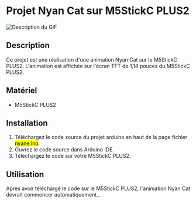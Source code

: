 #  Projet Nyan Cat sur M5StickC PLUS2

<img src="url_de_votre_gif.gif" alt="Description du GIF">

## Description

Ce projet est une réalisation d'une animation Nyan Cat sur le M5StickC PLUS2. L'animation est affichée sur l'écran TFT de 1,14 pouces du M5StickC PLUS2.

## Matériel

- M5StickC PLUS2

## Installation

1. Téléchargez le code source du projet arduino en haut de la page fichier <mark>nyane.ino</mark>.
2. Ouvrez le code source dans Arduino IDE.
3. Téléchargez le code sur votre M5StickC PLUS2.

## Utilisation

Après avoir téléchargé le code sur le M5StickC PLUS2, l'animation Nyan Cat devrait commencer automatiquement..


